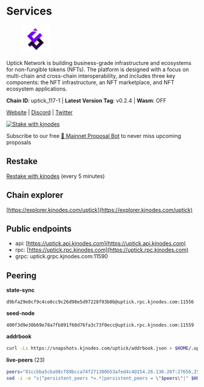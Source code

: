 # Services

<figure><img src="https://raw.githubusercontent.com/kj89/cosmos-images/main/logos/uptick.png" alt=""><figcaption></figcaption></figure>

Uptick Network is building business-grade infrastructure and  ecosystems for non-fungible tokens (NFTs). The platform is  designed with a focus on multi-chain and cross-chain interoperability,  and includes three key components: the NFT infrastructure, an NFT  marketplace, and NFT ecosystem applications.

**Chain ID**: uptick_117-1 | **Latest Version Tag**: v0.2.4 | **Wasm**: OFF

[Website](https://uptick.network) | [Discord](https://discord.gg/UzeHS7fu5H) | [Twitter](https://twitter.com/uptickproject)

[![Stake with kjnodes](https://i.ibb.co/cr44Q8j/button-stake-with-kjnodes.png)](https://restake.app/uptick/uptickvaloper1jqpaf0vgzlxvjx5meq8huweuv2nguqe20seefq)

Subscribe to our free [🤖 Mainnet Proposal Bot](https://t.me/kjnodes_proposal_bot) to never miss upcoming proposals

## Restake

[Restake with kjnodes](https://restake.app/uptick/uptickvaloper1jqpaf0vgzlxvjx5meq8huweuv2nguqe20seefq) (every 5 minutes)
## Chain explorer
[https://explorer.kjnodes.com/uptick](https://explorer.kjnodes.com/uptick)

## Public endpoints

* api: [https://uptick.api.kjnodes.com](https://uptick.api.kjnodes.com)
* rpc: [https://uptick.rpc.kjnodes.com](https://uptick.rpc.kjnodes.com)
* grpc: uptick.grpc.kjnodes.com:11590

## Peering

**state-sync**

```text
d9bfa29e0cf9c4ce0cc9c26d98e5d97228f93b0b@uptick.rpc.kjnodes.com:11556
```

**seed-node**

```text
400f3d9e30b69e78a7fb891f60d76fa3c73f0ecc@uptick.rpc.kjnodes.com:11559
```

**addrbook**
```bash
curl -Ls https://snapshots.kjnodes.com/uptick/addrbook.json > $HOME/.uptickd/config/addrbook.json
```

**live-peers** (23)
```bash
peers="81ccbba5cba98cf89bcca74f271380b53afed4c4@154.26.130.207:27656,250c98d4975ae9a12ed7dfcd5a7cf76b470e49a6@65.21.108.180:26656,d3107602737ec267cd963672d14068b4f30fc633@213.239.207.175:26651,8e924a598a06e29c9f84a0d68b6149f1524c1819@57.128.109.11:26656,e8704845eaa0f3d39fcdc9c4065f3beb344384db@142.132.152.46:27656,8ecd3260a19d2b112f6a84e0c091640744ec40c5@185.165.241.20:26656,f05733da50967e3955e11665b1901d36291dfaee@65.108.195.30:21656,cf94f8a5060fc7078ba50d2de277a9b787ee6e30@18.217.244.254:26656,78017b785ef1f781a1f4090f9ecf4adb2b476ab9@217.197.117.53:36656,f2710fe78495a0645b690dbf9296b5d62bc2a39f@148.113.6.229:20456,755c376ec8df0c6fce6d3e28f3d9054de4fe456f@81.30.157.35:17656,ffd85619e0baed6ad09eec1e9c1651ded8e00b3b@82.165.186.119:26656,1160d5e94fbce4f8ccabb0203344c673f3af3fb6@141.94.139.233:27656,d9bfa29e0cf9c4ce0cc9c26d98e5d97228f93b0b@65.109.88.38:11556,90c0c03d27e5b4354bffb709d28340f2657ca1c7@138.201.121.185:26679,a5408575fc327823f73c153d9f89c932ac30a335@141.94.141.144:28056,34d28eeb7be1b245fd64ba2df4cdf62b5eb60dd3@202.61.240.155:30001,8d9bfdb1e2657959ec641828080052d554fbe248@65.108.205.47:36656,b45ee634889abf61c7212b03dbddb853a8a3bc09@185.48.24.112:15656,e71bae28852a0b603f7360ec17fe91e7f065f324@142.132.253.112:35656,ee045c74c0678f1122650a3a5223923977cae1b3@65.109.93.152:30656,f97a75fb69d3a5fe893dca7c8d238ccc0bd66a8f@142.132.148.140:6969,c0b33353fb70d8d71dcb9c8848b3b4207bd56951@188.165.221.155:30598"
sed -i -e "s|^persistent_peers *=.*|persistent_peers = \"$peers\"|" $HOME/.uptickd/config/config.toml
```

